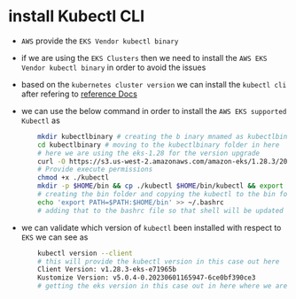 # install Kubectl CLI

- `AWS` provide the `EKS Vendor kubectl binary`

- if we are using the `EKS Clusters` then we need to install the `AWS EKS Vendor kubectl binary` in order to avoid the issues

- based on the `kubernetes cluster version` we can install the `kubectl cli` after refering to [reference Docs](https://docs.aws.amazon.com/eks/latest/userguide/install-kubectl.html)

- we can use the below command in order to install the `AWS EKS supported Kubectl` as
  
    
    
    ```bash
        mkdir kubectlbinary # creating the b inary mnamed as kubectlbinary
        cd kubectlbinary # moving to the kubectlbinary folder in here
        # here we are using the eks-1.28 for the version upgrade
        curl -O https://s3.us-west-2.amazonaws.com/amazon-eks/1.28.3/2023-11-14/bin/linux/amd64/kubectl
        # Provide execute permissions
        chmod +x ./kubectl
        mkdir -p $HOME/bin && cp ./kubectl $HOME/bin/kubectl && export PATH=$PATH:$HOME/bin
        # creating the bin folder and copying the kubectl to the bin folder and add it to the PATH 
        echo 'export PATH=$PATH:$HOME/bin' >> ~/.bashrc
        # adding that to the bashrc file so that shell will be updated with it

    ```

- we can validate which version of `kubectl` been installed with respect to `EKS` we can see  as 

    
    ```bash
        kubectl version --client
        # this will provide the kubectl version in this case out here 
        Client Version: v1.28.3-eks-e71965b
        Kustomize Version: v5.0.4-0.20230601165947-6ce0bf390ce3
        # getting the eks version in this case out in here where we are checking for kubectl
    
    ```

